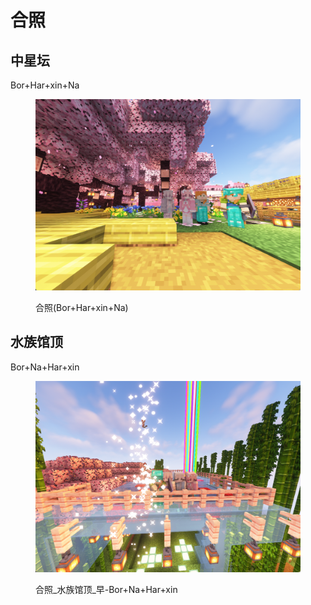 # 合照

## 中星坛

Bor+Har+xin+Na

<figure><img src="../../.gitbook/assets/合照(Bo+Har+xin+Na).png" alt=""><figcaption><p>合照(Bor+Har+xin+Na)</p></figcaption></figure>

## 水族馆顶

Bor+Na+Har+xin

<figure><img src="../../.gitbook/assets/合照_水族馆顶_早-Bor+Na+Har+xin.png" alt=""><figcaption><p>合照_水族馆顶_早-Bor+Na+Har+xin</p></figcaption></figure>
